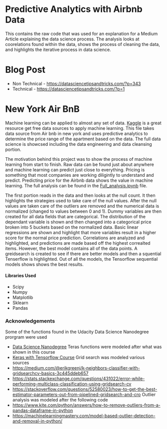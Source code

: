 
# Predictive Analytics with Airbnb Data

This contains the raw code that was used for an explanation for a Medium Article explaining the data science process. The analysis looks at coorelations found within the data, shows the process of cleaning the data, and highlights the iterative process in data science. 

# Blog Post
* Non Technical  - https://datasciencetipsandtricks.com/?p=343
* Technical - https://datasciencetipsandtricks.com/?p=1

# New York Air BnB

Machine learning can be applied to almost any set of data. [Kaggle](https://www.kaggle.com/) is a great resource get free data sources to apply machine learning. This file takes data source from Air bnb in new york and uses predictive analytics to determine the price range of the apartment based on the data. The full data science is showcsed including the data engineering and data cleansing portion.

The motivation behind this project was to show the process of machine learning from start to finish. Raw data can be found just about anywhere and machine learning can predict just close to everything. Pricing is something that most companies are working diligintly to understand and predict. Predicting price for the Airbnb data shows the value in machine learning. The full analysis can be found in the [Full_analysis.ipynb](https://github.com/akniels/new_york_airbnb/blob/master/Full_analysis.ipynb) file.

The first portion reads in the data and then looks at the null count. It then highlights the strategies used to take care of the null values. After the null values are taken care of the outliers are removed and the numerical data is normalized (changed to values between 0 and 1). Dummy variables are then created for all data fields that are categorical. The distribution of the dependant variable is shown and then changed into a categorical price broken into 5 buckets based on the normalized data. Basic linear regressions are shown and highlight that more variables result in a higher score for the normal price prediction. Correlations are analyzed and highlighted, and predictions are made based off the highest correalted items. However, the best model contains all of the data points. A greidsearch is created to see if there are better models and then a squential Tenserflow is highlighted. Out of all the models, the Tensorflow sequential models shows shows the best results.

#### Libraries Used
* Scipy
* Numpy
* Matplotlib
* Sklearn
* Pandas

### Acknowledgements
Some of the functions found in the Udacity Data Science Nanodegree prorgram were used
* [Data Science Nanodegree](https://www.udacity.com/course/data-scientist-nanodegree--nd025)
Teras functions were modeled after what was shown in this course
* [Keras with Tensorflow Course](https://www.youtube.com/watch?v=qFJeN9V1ZsI)
Grid search was modeled various sources
* https://medium.com/@erikgreenj/k-neighbors-classifier-with-gridsearchcv-basics-3c445ddeb657
* https://stats.stackexchange.com/questions/431022/error-while-performing-multiclass-classification-using-gridsearch-cv
* https://stackoverflow.com/questions/52580023/how-to-get-the-best-estimator-parameters-out-from-pipelined-gridsearch-and-cro
Outlier analysis was modeled after the following code
* https://www.kite.com/python/answers/how-to-remove-outliers-from-a-pandas-dataframe-in-python
* https://machinelearningmastery.com/model-based-outlier-detection-and-removal-in-python/

